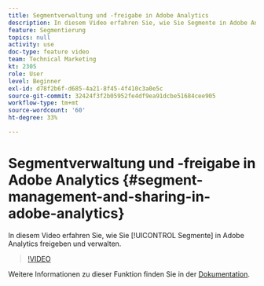 ```yaml
---
title: Segmentverwaltung und -freigabe in Adobe Analytics
description: In diesem Video erfahren Sie, wie Sie Segmente in Adobe Analytics freigeben und verwalten.
feature: Segmentierung
topics: null
activity: use
doc-type: feature video
team: Technical Marketing
kt: 2305
role: User
level: Beginner
exl-id: d78f2b6f-d685-4a21-8f45-4f410c3a0e5c
source-git-commit: 32424f3f2b05952fe4df9ea91dcbe51684cee905
workflow-type: tm+mt
source-wordcount: '60'
ht-degree: 33%

---
```


#  Segmentverwaltung und -freigabe in Adobe Analytics {#segment-management-and-sharing-in-adobe-analytics}

In diesem Video erfahren Sie, wie Sie [!UICONTROL Segmente] in Adobe Analytics freigeben und verwalten.

>[!VIDEO](https://video.tv.adobe.com/v/25402/?quality=12)

Weitere Informationen zu dieser Funktion finden Sie in der [Dokumentation](https://marketing.adobe.com/resources/help/de_DE/analytics/segment/seg_manage.html).
